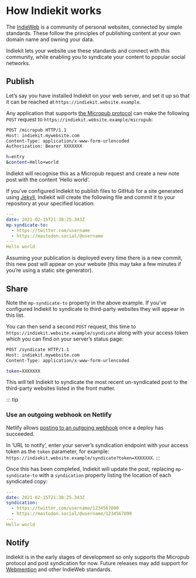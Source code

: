 # How Indiekit works

The [IndieWeb](https://indieweb.org) is a community of personal websites, connected by simple standards. These follow the principles of publishing content at your own domain name and owning your data.

Indiekit lets your website use these standards and connect with this community, while enabling you to syndicate your content to popular social networks.

## Publish

Let’s say you have installed Indiekit on your web server, and set it up so that it can be reached at `https://indiekit.website.example`.

Any application that supports [the Micropub protocol](https://micropub.spec.indieweb.org) can make the following `POST` request to `https://indiekit.website.example/micropub`:

```bash
POST /micropub HTTP/1.1
Host: indiekit.mywebsite.com
Content-Type: application/x-www-form-urlencoded
Authorization: Bearer XXXXXXX

h=entry
&content=Hello+world
```

Indiekit will recognise this as a Micropub request and create a new note post with the content ‘Hello world’.

If you’ve configured Indiekit to publish files to GitHub for a site generated using [Jekyll](https://jekyllrb.com), Indiekit will create the following file and commit it to your repository at your specified location:

```yaml
---
date: 2021-02-15T21:38:25.343Z
mp-syndicate-to:
  - https://twitter.com/username
  - https://mastodon.social/@username
---
Hello world
```

Assuming your publication is deployed every time there is a new commit, this new post will appear on your website (this may take a few minutes if you’re using a static site generator).

## Share

Note the `mp-syndicate-to` property in the above example. If you’ve configured Indiekit to syndicate to third-party websites they will appear in this list.

You can then send a second `POST` request, this time to `https://indiekit.website.example/syndicate` along with your access token which you can find on your server’s status page:

```bash
POST /syndicate HTTP/1.1
Host: indiekit.mywebsite.com
Content-Type: application/x-www-form-urlencoded

token=XXXXXXX
```

This will tell Indiekit to syndicate the most recent un-syndicated post to the third-party websites listed in the front matter.

::: tip

### Use an outgoing webhook on Netlify

Netlify allows [posting to an outgoing webhook](https://docs.netlify.com/site-deploys/notifications/#outgoing-webhooks) once a deploy has succeeded.

In ‘URL to notify’, enter your server’s syndication endpoint with your access token as the `token` parameter, for example: `https://indiekit.website.example/syndicate?token=XXXXXXX`.
:::

Once this has been completed, Indiekit will update the post, replacing `mp-syndicate-to` with a `syndication` property listing the location of each syndicated copy:

```yaml
---
date: 2021-02-15T21:38:25.343Z
syndication:
  - https://twitter.com/username/1234567890
  - https://mastodon.social/@username/1234567890
---
Hello world
```

## Notify

Indiekit is in the early stages of development so only supports the Micropub protocol and post syndication for now. Future releases may add support for [Webmention](https://www.w3.org/TR/webmention/) and other IndieWeb standards.
